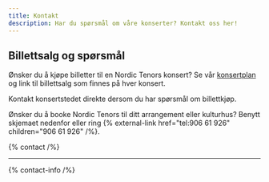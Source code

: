 ```yaml
---
title: Kontakt
description: Har du spørsmål om våre konserter? Kontakt oss her!
---
```


## Billettsalg og spørsmål

Ønsker du å kjøpe billetter til en Nordic Tenors konsert? Se vår [konsertplan](/#konsertplan) og link til billettsalg som finnes på hver konsert.

Kontakt konsertstedet direkte dersom du har spørsmål om billettkjøp.

Ønsker du å booke Nordic Tenors til ditt arrangement eller kulturhus? Benytt skjemaet nedenfor eller ring {% external-link href="tel:906 61 926" children="906 61 926" /%}.

{% contact /%}

---

{% contact-info /%}

